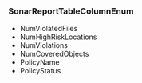 ### SonarReportTableColumnEnum
- NumViolatedFiles
- NumHighRiskLocations
- NumViolations
- NumCoveredObjects
- PolicyName
- PolicyStatus
